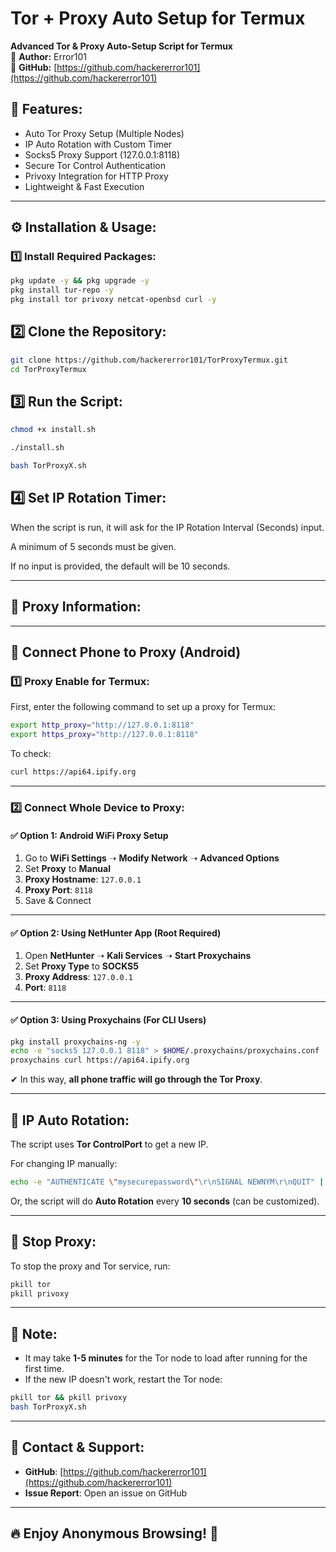 # Tor + Proxy Auto Setup for Termux
**Advanced Tor & Proxy Auto-Setup Script for Termux**  
🚀 **Author:** Error101  
🔗 **GitHub:** [https://github.com/hackererror101](https://github.com/hackererror101)  

## 📌 Features:
- Auto Tor Proxy Setup (Multiple Nodes)
- IP Auto Rotation with Custom Timer
- Socks5 Proxy Support (127.0.0.1:8118)
- Secure Tor Control Authentication
- Privoxy Integration for HTTP Proxy
- Lightweight & Fast Execution  

---

## ⚙️ Installation & Usage:
### **1️⃣ Install Required Packages:**
```bash
pkg update -y && pkg upgrade -y
pkg install tur-repo -y
pkg install tor privoxy netcat-openbsd curl -y
```

## 2️⃣ Clone the Repository:
```bash
git clone https://github.com/hackererror101/TorProxyTermux.git
cd TorProxyTermux
```

## 3️⃣ Run the Script:
```bash
chmod +x install.sh

./install.sh

bash TorProxyX.sh
```

## 4️⃣ Set IP Rotation Timer:

When the script is run, it will ask for the IP Rotation Interval (Seconds) input.

A minimum of 5 seconds must be given.

If no input is provided, the default will be 10 seconds.

---

## 📡 Proxy Information:

---

## 🔌 Connect Phone to Proxy (Android)

### 1️⃣ Proxy Enable for Termux:

First, enter the following command to set up a proxy for Termux:

```bash
export http_proxy="http://127.0.0.1:8118"
export https_proxy="http://127.0.0.1:8118"
```

To check:

```bash
curl https://api64.ipify.org
```

---

### 2️⃣ Connect Whole Device to Proxy:

#### ✅ Option 1: Android WiFi Proxy Setup


1. Go to **WiFi Settings** ➝ **Modify Network** ➝ **Advanced Options**
2. Set **Proxy** to **Manual**
3. **Proxy Hostname**: `127.0.0.1`
4. **Proxy Port**: `8118`
5. Save & Connect

---

#### ✅ Option 2: Using NetHunter App (Root Required)

1. Open **NetHunter** ➝ **Kali Services** ➝ **Start Proxychains**
2. Set **Proxy Type** to **SOCKS5**
3. **Proxy Address**: `127.0.0.1`
4. **Port**: `8118`

---

#### ✅ Option 3: Using Proxychains (For CLI Users)

```bash
pkg install proxychains-ng -y
echo -e "socks5 127.0.0.1 8118" > $HOME/.proxychains/proxychains.conf
proxychains curl https://api64.ipify.org
```

✔ In this way, **all phone traffic will go through the Tor Proxy**.

---

## 🔄 IP Auto Rotation:

The script uses **Tor ControlPort** to get a new IP.

For changing IP manually:

```bash
echo -e "AUTHENTICATE \"mysecurepassword\"\r\nSIGNAL NEWNYM\r\nQUIT" | nc 127.0.0.1 9051
```

Or, the script will do **Auto Rotation** every **10 seconds** (can be customized).

---

## 🛑 Stop Proxy:

To stop the proxy and Tor service, run:

```bash
pkill tor
pkill privoxy
```

---

## 📢 Note:

- It may take **1-5 minutes** for the Tor node to load after running for the first time.
- If the new IP doesn't work, restart the Tor node:

```bash
pkill tor && pkill privoxy
bash TorProxyX.sh
```

---

## 🔗 Contact & Support:

- **GitHub**: [https://github.com/hackererror101](https://github.com/hackererror101)
- **Issue Report**: Open an issue on GitHub

---

## 🔥 Enjoy Anonymous Browsing! 🚀
